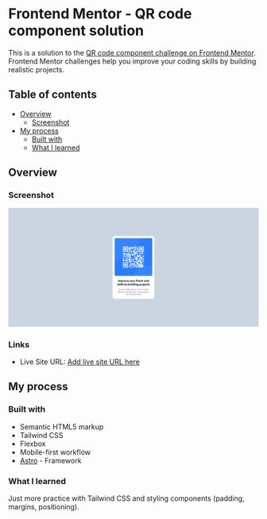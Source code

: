 # Frontend Mentor - QR code component solution

This is a solution to the [QR code component challenge on Frontend Mentor](https://www.frontendmentor.io/challenges/qr-code-component-iux_sIO_H). Frontend Mentor challenges help you improve your coding skills by building realistic projects.

## Table of contents

- [Overview](#overview)
  - [Screenshot](#screenshot)
- [My process](#my-process)
  - [Built with](#built-with)
  - [What I learned](#what-i-learned)

## Overview

### Screenshot

![](./screenshot.png)

### Links

- Live Site URL: [Add live site URL here](https://qr-code-mentor-livid.vercel.app/)

## My process

### Built with

- Semantic HTML5 markup
- Tailwind CSS
- Flexbox
- Mobile-first workflow
- [Astro](https://astro-build/) - Framework

### What I learned

Just more practice with Tailwind CSS and styling components (padding, margins, positioning).
